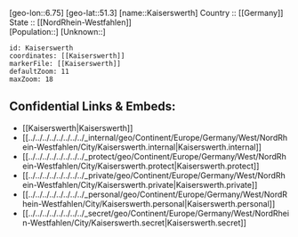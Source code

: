 ﻿---
location: [51.3,6.75] 
mapzoom: [7,12] 
mapmarker: city 
type: City
tags:
- geo/City


SpocWebEntityId: 31257
isDeleted: false
confidential: public

---
[geo-lon::6.75] 
[geo-lat::51.3] 
[name::Kaiserswerth] 
Country :: [[Germany]]  
State :: [[NordRhein-Westfahlen]]  
[Population::] 
[Unknown::] 


```leaflet
id: Kaiserswerth
coordinates: [[Kaiserswerth]] 
markerFile: [[Kaiserswerth]] 
defaultZoom: 11 
maxZoom: 18
```


## Confidential Links & Embeds: 
- [[Kaiserswerth|Kaiserswerth]]  
- [[../../../../../../../../_internal/geo/Continent/Europe/Germany/West/NordRhein-Westfahlen/City/Kaiserswerth.internal|Kaiserswerth.internal]] 
- [[../../../../../../../../_protect/geo/Continent/Europe/Germany/West/NordRhein-Westfahlen/City/Kaiserswerth.protect|Kaiserswerth.protect]] 
- [[../../../../../../../../_private/geo/Continent/Europe/Germany/West/NordRhein-Westfahlen/City/Kaiserswerth.private|Kaiserswerth.private]] 
- [[../../../../../../../../_personal/geo/Continent/Europe/Germany/West/NordRhein-Westfahlen/City/Kaiserswerth.personal|Kaiserswerth.personal]] 
- [[../../../../../../../../_secret/geo/Continent/Europe/Germany/West/NordRhein-Westfahlen/City/Kaiserswerth.secret|Kaiserswerth.secret]] 
